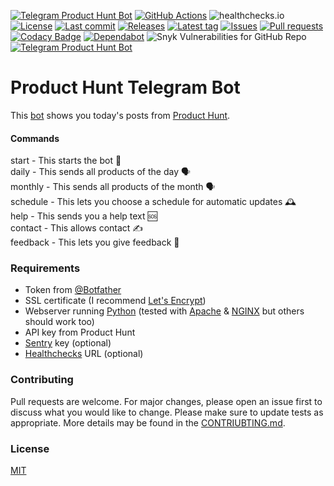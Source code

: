 [![Telegram Product Hunt Bot](https://img.shields.io/badge/Telegram-Bot-blue?logo=telegram)](https://t.me/ProductHuntTelegramBot)
[![GitHub Actions](https://github.com/Crazy-Marvin/ProductHuntTelegramBot/actions/workflows/ci.yml/badge.svg)](https://github.com/Crazy-Marvin/ProductHuntTelegramBot/actions/workflows/ci.yml)
![healthchecks.io](https://img.shields.io/endpoint?url=https%3A%2F%2Fhealthchecks.io%2Fbadge%2F396c7d03-faf7-4562-9f83-1194d0%2F31QvRDxH%2FProductHunt.shields)
[![License](https://img.shields.io/github/license/Crazy-Marvin/ProductHuntTelegramBot)](https://github.com/Crazy-Marvin/ProductHuntTelegramBott/blob/trunk/LICENSE)
[![Last commit](https://img.shields.io/github/last-commit/Crazy-Marvin/ProductHuntTelegramBot.svg?style=flat)](https://github.com/Crazy-Marvin/ProductHuntTelegramBot/commits)
[![Releases](https://img.shields.io/github/downloads/Crazy-Marvin/ProductHuntTelegramBot/total.svg?style=flat)](https://github.com/Crazy-Marvin/ProductHuntTelegramBot/releases)
[![Latest tag](https://img.shields.io/github/tag/Crazy-Marvin/ProductHuntTelegramBot.svg?style=flat)](https://github.com/Crazy-Marvin/ProductHuntTelegramBot/tags)
[![Issues](https://img.shields.io/github/issues/Crazy-Marvin/ProductHuntTelegramBot.svg?style=flat)](https://github.com/Crazy-Marvin/ProductHuntTelegramBot/issues)
[![Pull requests](https://img.shields.io/github/issues-pr/Crazy-Marvin/ProductHuntTelegramBot.svg?style=flat)](https://github.com/Crazy-Marvin/ProductHuntTelegramBot/pulls)
[![Codacy Badge](https://app.codacy.com/project/badge/Grade/a9ec4ee98a93425ca8162b369adce3db)](https://www.codacy.com/gh/Crazy-Marvin/ProductHuntTelegramBot/dashboard?utm_source=github.com&amp;utm_medium=referral&amp;utm_content=Crazy-Marvin/ProductHuntTelegramBot&amp;utm_campaign=Badge_Grade)
[![Dependabot](https://badgen.net/badge/icon/dependabot?icon=dependabot&label)](https://python.org/)
![Snyk Vulnerabilities for GitHub Repo](https://img.shields.io/snyk/vulnerabilities/github/Crazy-Marvin/ProductHuntTelegramBot)
[![Telegram Product Hunt Bot](https://img.shields.io/badge/Python-yellow?logo=python)](https://t.me/ProductHuntTelegramBot)

# Product Hunt Telegram Bot

This [bot](http://t.me/ProductHuntTelegramBot) shows you today's posts from [Product Hunt](https://www.producthunt.com/). 

#### Commands

start - This starts the bot 🚀   
daily - This sends all products of the day 🗣  
monthly - This sends all products of the month 🗣  
schedule - This lets you choose a schedule for automatic updates 🕰   
help - This sends you a help text 🆘   
contact - This allows contact ✍️   
feedback - This lets you give feedback 👺    

### Requirements

- Token from [@Botfather](https://telegram.me/botfather)
- SSL certificate (I recommend [Let's Encrypt](https://letsencrypt.org/))
- Webserver running [Python](https://www.python.org) (tested with [Apache](https://httpd.apache.org/) & [NGINX](https://www.nginx.com/) but others should work too)
- API key from Product Hunt
- [Sentry](https://docs.sentry.io/platforms/python/) key (optional)
- [Healthchecks](https://healthchecks.io/#php) URL (optional)

### Contributing

Pull requests are welcome. For major changes, please open an issue first to discuss what you would like to change.
Please make sure to update tests as appropriate.
More details may be found in the [CONTRIUBTING.md](https://github.com/Crazy-Marvin/ProductHuntTelegramBot/tree/trunk/.github/CONTRIBUTING.md).

### License

[MIT](https://choosealicense.com/licenses/mit/)
